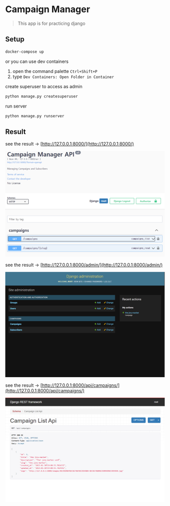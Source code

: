 # Campaign Manager

> This app is for practicing django

## Setup

```bash
docker-compose up
```

or you can use dev containers

1. open the command palette `Ctrl+Shift+P`
2. type `Dev Containers: Open Folder in Container`

create superuser to access as admin

```bash
python manage.py createsuperuser
```

run server
```bash
python manage.py runserver
```

## Result

see the result -> [http://127.0.0.1:8000/](http://127.0.0.1:8000/)

![capture](./.readme/capture1.PNG)


see the result -> [http://127.0.0.1:8000/admin/](http://127.0.0.1:8000/admin/)

![capture](./.readme/capture2.PNG)


see the result -> [http://127.0.0.1:8000/api/campaigns/](http://127.0.0.1:8000/api/campaigns/)

![capture](./.readme/capture3.PNG)